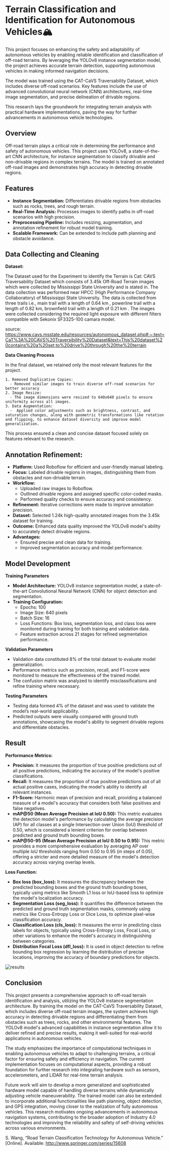 # Terrain Classification and Identification for Autonomous Vehicles🏔️

This project focuses on enhancing the safety and adaptability of autonomous vehicles by enabling reliable identification and classification of off-road terrains. By leveraging the YOLOv8 instance segmentation model, the project achieves accurate terrain detection, supporting autonomous vehicles in making informed navigation decisions.

The model was trained using the CAT-CaVS Traversability Dataset, which includes diverse off-road scenarios. Key features include the use of advanced convolutional neural network (CNN) architectures, real-time image segmentation, and precise delineation of drivable regions.

This research lays the groundwork for integrating terrain analysis with practical hardware implementations, paving the way for further advancements in autonomous vehicle technologies.

## Overview
Off-road terrain plays a critical role in determining the performance and safety of autonomous vehicles. This project uses YOLOv8, a state-of-the-art CNN architecture, for instance segmentation to classify drivable and non-drivable regions in complex terrains. The model is trained on annotated off-road images and demonstrates high accuracy in detecting drivable regions.

## Features
- **Instance Segmentation:** Differentiates drivable regions from obstacles such as rocks, trees, and rough terrain.
- **Real-Time Analysis:** Processes images to identify paths in off-road scenarios with high precision.
- **Preprocessing Pipeline:** Includes resizing, augmentation, and annotation refinement for robust model training.
- **Scalable Framework:** Can be extended to include path planning and obstacle avoidance.

## Data Collecting and Cleaning

**Dataset:**

The Dataset used for the Experiment to identify the Terrain is Cat: CAVS Traversability Dataset which consists 
of 3.45k Off-Road Terrain images which were collected by Mississippi State University and is stated in. The 
data collection was performed near HPCC (High Performance Company Collaboratory) of Mississippi State 
University. The data is collected from three trails i.e., main trail with a length of 0.64 km , powerline trail with 
a length of 0.82 km, brownfield trail with a length of 0.21 km . The images were collected considering the 
required light exposure with different filters compatible with Sekonix SF3325-100 camara model.

source: https://www.cavs.msstate.edu/resources/autonomous_dataset.php#:~:text=CaT%3A%20CAVS%20Traversibility%20Dataset&text=This%20dataset%20contains%20a%20set,to%20drive%20through%20the%20terrain

**Data Cleaning Process**

 In the final dataset, we retained only the most relevant features for the project.

    1. Removed Duplicative Copies:
      - Removed similar images to train diverse off-road scenarios for better accuracy
    2. Image Resize:
      - The image dimensions were resized to 640x640 pixels to ensure uniformity across all images.  
    3. Data Augmentation:
      -  Applied color adjustments such as brightness, contrast, and saturation changes, along with geometric transformations like rotation and flipping, to enhance dataset diversity and improve model generalization.
This process ensured a clean and concise dataset focused solely on features relevant to the research.

## Annotation Refinement:

- **Platform:** Used Roboflow for efficient and user-friendly manual labeling.
- **Focus:** Labeled drivable regions in images, distinguishing them from obstacles and non-drivable terrain.
- **Workflow:**
  - Uploaded raw images to Roboflow.
  - Outlined drivable regions and assigned specific color-coded masks.
  - Performed quality checks to ensure accuracy and consistency.
- **Refinement:** Iterative corrections were made to improve annotation precision.
- **Dataset:** Selected 1.24k high-quality annotated images from the 3.45k dataset for training.
- **Outcome:** Enhanced data quality improved the YOLOv8 model's ability to accurately detect drivable regions.
- **Advantages:**
  - Ensured precise and clean data for training.
  - Improved segmentation accuracy and model performance.

## Model Development

**Training Parameters**

- **Model Architecture:** YOLOv8 instance segmentation model, a state-of-the-art Convolutional Neural Network (CNN) for object detection and segmentation.
- **Training Configuration:**
  - Epochs: 100
  - Image Size: 640 pixels
  - Batch Size: 16
  - Loss Functions: Box loss, segmentation loss, and class loss were monitored during training for both training and validation data.
  - Feature extraction across 21 stages for refined segmentation performance.

**Validation Parameters**

- Validation data constituted 8% of the total dataset to evaluate model generalization.
- Performance metrics such as precision, recall, and F1-score were monitored to measure the effectiveness of the trained model.
- The confusion matrix was analyzed to identify misclassifications and refine training where necessary.

**Testing Parameters**

- Testing data formed 4% of the dataset and was used to validate the model’s real-world applicability.
- Predicted outputs were visually compared with ground truth annotations, showcasing the model's ability to segment drivable regions and differentiate obstacles.


## Result

**Performance Metrics:**

- **Precision:** It measures the proportion of true positive predictions out of all positive predictions, indicating the accuracy of the model's positive classifications.
- **Recall:** It measures the proportion of true positive predictions out of all actual positive cases, indicating the model's ability to identify all relevant instances.
- **F1-Score:** Harmonic mean of precision and recall, providing a balanced measure of a model's accuracy that considers both false positives and false negatives.
- **mAP@50 (Mean Average Precision at IoU 0.50):** This metric evaluates the detection model's performance by calculating the average precision (AP) for all classes at a single Intersection over Union (IoU) threshold of 0.50, which is considered a lenient criterion for overlap between predicted and ground truth bounding boxes.
- **mAP@50-95 (Mean Average Precision at IoU 0.50 to 0.95):** This metric provides a more comprehensive evaluation by averaging AP over multiple IoU thresholds ranging from 0.50 to 0.95 (in steps of 0.05), offering a stricter and more detailed measure of the model's detection accuracy across varying overlap levels.

**Loss Function:**

- **Box loss (box_loss):** It measures the discrepancy between the predicted bounding boxes and the ground truth bounding boxes, typically using metrics like Smooth L1 loss or IoU-based loss to optimize the model's localization accuracy.
- **Segmentation Loss (seg_loss):** It quantifies the difference between the predicted and ground truth segmentation masks, commonly using metrics like Cross-Entropy Loss or Dice Loss, to optimize pixel-wise classification accuracy.
- **Classification Loss (cls_loss):** It measures the error in predicting class labels for objects, typically using Cross-Entropy Loss, Focal Loss, or other variations to enhance the model's accuracy in distinguishing between categories.
- **Distribution Focal Loss (dfl_loss):** It is used in object detection to refine bounding box regression by learning the distribution of precise locations, improving the accuracy of boundary predictions for objects.

![results](https://github.com/user-attachments/assets/10d85de8-efe1-4226-95be-79f24aa89bb9)

## Conclusion

This project presents a comprehensive approach to off-road terrain identification and analysis, utilizing the YOLOv8 instance segmentation architecture. By training the model on the CAT-CaVS Traversability Dataset, which includes diverse off-road terrain images, the system achieves high accuracy in detecting drivable regions and differentiating them from obstacles such as trees, rocks, and other environmental features. The YOLOv8 model's advanced capabilities in instance segmentation allow it to deliver refined and precise results, making it well-suited for real-world applications in autonomous vehicles.

The study emphasizes the importance of computational techniques in enabling autonomous vehicles to adapt to challenging terrains, a critical factor for ensuring safety and efficiency in navigation. The current implementation focuses on computational aspects, providing a robust foundation for further research into integrating hardware such as sensors, accelerometers, and LIDAR for real-time terrain analysis.

Future work will aim to develop a more generalized and sophisticated hardware model capable of handling diverse terrains while dynamically adjusting vehicle maneuverability. The trained model can also be extended to incorporate additional functionalities like path planning, object detection, and GPS integration, moving closer to the realization of fully autonomous vehicles. This research motivates ongoing advancements in autonomous navigation systems, contributing to the broader adoption of Industry 4.0 technologies and improving the reliability and safety of self-driving vehicles across various environments.

S. Wang, “Road Terrain Classification Technology for Autonomous Vehicle.” [Online]. Available: 
http://www.springer.com/series/15608
